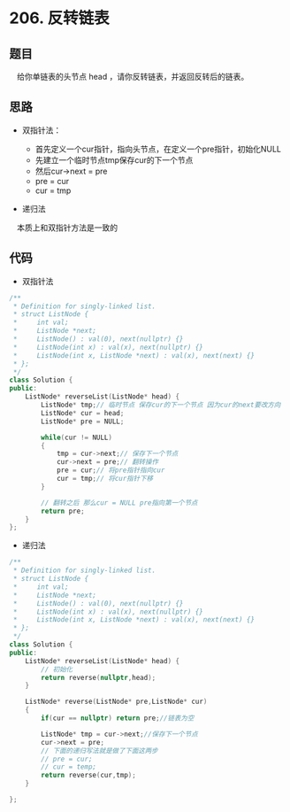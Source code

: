 # 206. 反转链表

## 题目

&emsp;给你单链表的头节点 head ，请你反转链表，并返回反转后的链表。

## 思路

* 双指针法：
  * 首先定义一个cur指针，指向头节点，在定义一个pre指针，初始化NULL
  * 先建立一个临时节点tmp保存cur的下一个节点
  * 然后cur->next = pre
  * pre = cur
  * cur = tmp


* 递归法

&emsp;本质上和双指针方法是一致的


## 代码

* 双指针法

```cpp
/**
 * Definition for singly-linked list.
 * struct ListNode {
 *     int val;
 *     ListNode *next;
 *     ListNode() : val(0), next(nullptr) {}
 *     ListNode(int x) : val(x), next(nullptr) {}
 *     ListNode(int x, ListNode *next) : val(x), next(next) {}
 * };
 */
class Solution {
public:
    ListNode* reverseList(ListNode* head) {
        ListNode* tmp;// 临时节点 保存cur的下一个节点 因为cur的next要改方向
        ListNode* cur = head;
        ListNode* pre = NULL;

        while(cur != NULL)
        {
            tmp = cur->next;// 保存下一个节点
            cur->next = pre;// 翻转操作
            pre = cur;// 将pre指针指向cur
            cur = tmp;// 将cur指针下移
        }

        // 翻转之后 那么cur = NULL pre指向第一个节点
        return pre;
    }
};

```


* 递归法
```cpp
/**
 * Definition for singly-linked list.
 * struct ListNode {
 *     int val;
 *     ListNode *next;
 *     ListNode() : val(0), next(nullptr) {}
 *     ListNode(int x) : val(x), next(nullptr) {}
 *     ListNode(int x, ListNode *next) : val(x), next(next) {}
 * };
 */
class Solution {
public:
    ListNode* reverseList(ListNode* head) {
        // 初始化
        return reverse(nullptr,head);
    }

    ListNode* reverse(ListNode* pre,ListNode* cur)
    {
        if(cur == nullptr) return pre;//链表为空

        ListNode* tmp = cur->next;//保存下一个节点
        cur->next = pre;
        // 下面的递归写法就是做了下面这两步
        // pre = cur;
        // cur = temp;
        return reverse(cur,tmp);
    }

};


```




